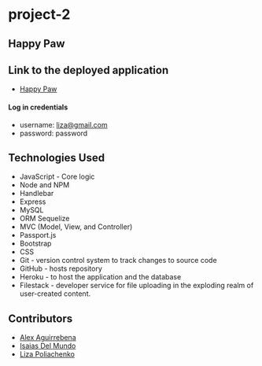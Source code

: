 # project-2
## Happy Paw

## Link to the deployed application
-   [Happy Paw](https://happypaw.herokuapp.com/)

#### Log in credentials 
- username: liza@gmail.com
- password: password
## Technologies Used
- JavaScript - Core logic
- Node and NPM
- Handlebar
- Express
- MySQL
- ORM Sequelize
- MVC (Model, View, and Controller)
- Passport.js
- Bootstrap
- CSS
- Git - version control system to track changes to source code
- GitHub - hosts repository
- Heroku - to host the application and the database
- Filestack - developer service for file uploading in the exploding realm of user-created content. 

## Contributors
- [Alex Aguirrebena](https://github.com/Anotherarod)
- [Isaias Del Mundo](https://github.com/idelmundo)
- [Liza Poliachenko](https://github.com/liza-p)
